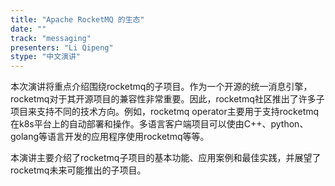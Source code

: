 ```yaml
---
title: "Apache RocketMQ 的生态"
date: "" 
track: "messaging"
presenters: "Li Qipeng"
stype: "中文演讲"
---
```

本次演讲将重点介绍围绕rocketmq的子项目。作为一个开源的统一消息引擎，rocketmq对于其开源项目的兼容性非常重要。因此，rocketmq社区推出了许多子项目来支持不同的技术方向。例如，rocketmq operator主要用于支持rocketmq在k8s平台上的自动部署和操作。多语言客户端项目可以使由C++、python、golang等语言开发的应用程序使用rocketmq等等。
 
本演讲主要介绍了rocketmq子项目的基本功能、应用案例和最佳实践，并展望了rocketmq未来可能推出的子项目。